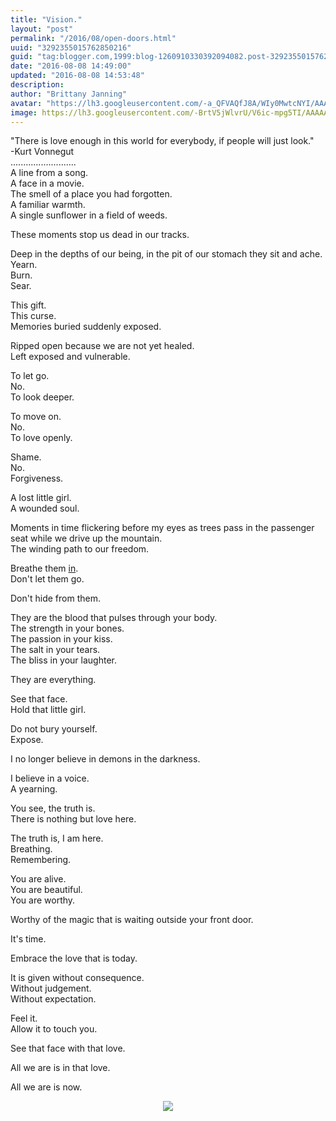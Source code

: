```yaml
---
title: "Vision."
layout: "post"
permalink: "/2016/08/open-doors.html"
uuid: "3292355015762850216"
guid: "tag:blogger.com,1999:blog-1260910330392094082.post-3292355015762850216"
date: "2016-08-08 14:49:00"
updated: "2016-08-08 14:53:48"
description:
author: "Brittany Janning"
avatar: "https://lh3.googleusercontent.com/-a_QFVAQfJ8A/WIy0MwtcNYI/AAAAAAAAAYU/MjTQjocbF6Q/s640/IMG_20170126_093835_269.jpg"
image: https://lh3.googleusercontent.com/-BrtV5jWlvrU/V6ic-mpg5TI/AAAAAAAAASU/75YNfpJSRrA/s640/IMG_20160625_071524.jpg
---
```


<div class="css-full-post-content js-full-post-content">
<p dir="ltr">"There is love enough in this world for everybody, if people will just look." <br>-Kurt Vonnegut <br>..........................<br>A line from a song.<br>A face in a movie.<br>The smell of a place you had forgotten. <br>A familiar warmth.<br>A single sunflower in a field of weeds.</p><p dir="ltr">These moments stop us dead in our tracks.</p><p dir="ltr">Deep in the depths of our being, in the pit of our stomach they sit and ache.<br>Yearn. <br>Burn.<br>Sear.</p><p dir="ltr">This gift.<br>This curse.<br>Memories buried suddenly exposed.</p><p dir="ltr">Ripped open because we are not yet healed.<br>Left exposed and vulnerable. </p><p dir="ltr">To let go.<br>No.<br>To look deeper.</p><p dir="ltr">To move on.<br>No.<br>To love openly.</p><p dir="ltr">Shame.<br>No.<br>Forgiveness. </p><p dir="ltr">A lost little girl.<br>A wounded soul.</p><p dir="ltr">Moments in time flickering before my eyes as trees pass in the passenger seat while we drive up the mountain. <br>The winding path to our freedom.</p><p dir="ltr">Breathe them <u>in</u>.<br>Don't let them go.</p><p dir="ltr">Don't hide from them.</p><p dir="ltr">They are the blood that pulses through your body.<br>The strength in your bones.<br>The passion in your kiss.<br>The salt in your tears.<br>The bliss in your laughter.</p><p dir="ltr">They are everything.</p><p dir="ltr">See that face.<br>Hold that little girl.</p><p dir="ltr">Do not bury yourself. <br>Expose.</p><p dir="ltr">I no longer believe in demons in the darkness. </p><p dir="ltr">I believe in a voice.<br>A yearning.</p><p dir="ltr">You see, the truth is.<br>There is nothing but love here.</p><p dir="ltr">The truth is, I am here.<br>Breathing. <br>Remembering. </p><p dir="ltr">You are alive.<br>You are beautiful. <br>You are worthy.</p><p dir="ltr">Worthy of the magic that is waiting outside your front door.</p><p dir="ltr">It's time.</p><p dir="ltr">Embrace the love that is today.</p><p dir="ltr">It is given without consequence.<br>Without judgement. <br>Without expectation. </p><p dir="ltr">Feel it.<br>Allow it to touch you.</p><p dir="ltr">See that face with that love.</p><p dir="ltr">All we are is in that love. </p><p dir="ltr">All we are is now.</p><div class="separator" style="clear: both; text-align: center;"> <a href="https://lh3.googleusercontent.com/-BrtV5jWlvrU/V6ic-mpg5TI/AAAAAAAAASU/75YNfpJSRrA/s1600/IMG_20160625_071524.jpg" imageanchor="1" style="margin-left: 1em; margin-right: 1em;"> <img border="0" src="https://lh3.googleusercontent.com/-BrtV5jWlvrU/V6ic-mpg5TI/AAAAAAAAASU/75YNfpJSRrA/s640/IMG_20160625_071524.jpg"> </a> </div>
</div>
